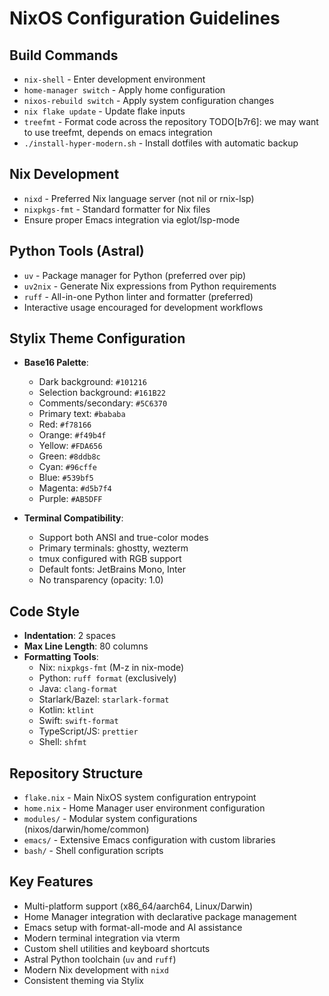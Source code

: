 # NixOS Configuration Guidelines

## Build Commands
- `nix-shell` - Enter development environment
- `home-manager switch` - Apply home configuration
- `nixos-rebuild switch` - Apply system configuration changes 
- `nix flake update` - Update flake inputs
- `treefmt` - Format code across the repository
  TODO[b7r6]: we may want to use treefmt, depends on emacs integration
- `./install-hyper-modern.sh` - Install dotfiles with automatic backup

## Nix Development
- `nixd` - Preferred Nix language server (not nil or rnix-lsp)
- `nixpkgs-fmt` - Standard formatter for Nix files
- Ensure proper Emacs integration via eglot/lsp-mode

## Python Tools (Astral)
- `uv` - Package manager for Python (preferred over pip)
- `uv2nix` - Generate Nix expressions from Python requirements
- `ruff` - All-in-one Python linter and formatter (preferred)
- Interactive usage encouraged for development workflows

## Stylix Theme Configuration
- **Base16 Palette**:
  - Dark background: `#101216`
  - Selection background: `#161B22` 
  - Comments/secondary: `#5C6370`
  - Primary text: `#bababa`
  - Red: `#f78166`
  - Orange: `#f49b4f`
  - Yellow: `#FDA656`
  - Green: `#8ddb8c`
  - Cyan: `#96cffe`
  - Blue: `#539bf5`
  - Magenta: `#d5b7f4`
  - Purple: `#AB5DFF`

- **Terminal Compatibility**:
  - Support both ANSI and true-color modes
  - Primary terminals: ghostty, wezterm
  - tmux configured with RGB support
  - Default fonts: JetBrains Mono, Inter
  - No transparency (opacity: 1.0)

## Code Style
- **Indentation**: 2 spaces
- **Max Line Length**: 80 columns
- **Formatting Tools**:
  - Nix: `nixpkgs-fmt` (M-z in nix-mode)
  - Python: `ruff format` (exclusively)
  - Java: `clang-format`
  - Starlark/Bazel: `starlark-format`
  - Kotlin: `ktlint`
  - Swift: `swift-format`
  - TypeScript/JS: `prettier`
  - Shell: `shfmt`

## Repository Structure
- `flake.nix` - Main NixOS system configuration entrypoint
- `home.nix` - Home Manager user environment configuration
- `modules/` - Modular system configurations (nixos/darwin/home/common)
- `emacs/` - Extensive Emacs configuration with custom libraries
- `bash/` - Shell configuration scripts

## Key Features
- Multi-platform support (x86_64/aarch64, Linux/Darwin)
- Home Manager integration with declarative package management
- Emacs setup with format-all-mode and AI assistance
- Modern terminal integration via vterm
- Custom shell utilities and keyboard shortcuts
- Astral Python toolchain (`uv` and `ruff`)
- Modern Nix development with `nixd`
- Consistent theming via Stylix